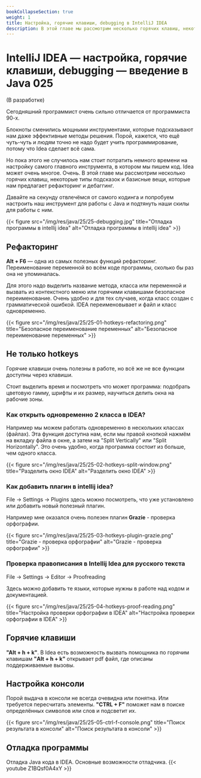 ```yaml
---
bookCollapseSection: true
weight: 1
title: Настройка, горячие клавиши, debugging в IntelliJ IDEA
description: В этой главе мы рассмотрим несколько горячих клавиш, некоторые типы подсказок и базисные вещи, которые нам предлагает рефакторинг и дебаггинг.
---
```


#  IntelliJ IDEA — настройка, горячие клавиши, debugging — введение в Java 025

(В разработке) 

Сегодняшний программист очень сильно отличается от программиста 90-х. 

Блокноты сменились мощными инструментами, которые подсказывают нам даже эффективные методы решения. Порой, кажется, что ещё чуть-чуть и людям точно не надо будет учить программирование, потому что Idea сделает всё сама. 

Но пока этого не случилось нам стоит потратить немного времени на настройку самого главного инструмента, в котором мы пишем код. Idea может очень многое. Очень. В этой главе мы рассмотрим несколько горячих клавиш, некоторые типы подсказок и базисные вещи, которые нам предлагает рефакторинг и дебаггинг.

Давайте на секунду отвлечёмся от самого кодинга и попробуем настроить наш инструмент для работы с Java и подтянуть наши скилы для работы с ним. 

{{< figure src="/img/res/java/25/25-debugging.jpg" title="Отладка программы в intellij idea" alt="Отладка программы в intellij idea" >}}

## Рефакторинг

**Alt + F6** —  одна из самых полезных функций рефакторинг. Переименование переменной во всём коде программы, сколько бы раз она не упоминалась.

Для этого надо выделить название метода, класса или переменной и вызвать из контекстного меню или горячими клавишами безопасное переименование. Очень удобно и для тех случаев, когда класс создан с грамматической ошибкой. IDEA переименовывает и файл и класс одновременно. 

{{< figure src="/img/res/java/25/25-01-hotkeys-refactoring.png" title="Безопасное переименование переменных" alt="Безопасное переименование переменных" >}}

## Не только hotkeys

Горячие клавиши очень полезны в работе, но всё же не все функции доступны через клавиши. 

Стоит выделить время и посмотреть что может программа: подобрать цветовую гамму, шрифты и их размер, научиться делить окна на рабочие зоны. 

### Как открыть одновременно 2 класса в IDEA?

Например мы можем работать одновременно в нескольких классах (файлах). Эта функция доступна нам, если мы правой кнопкой нажмём на вкладку файла в окне, а затем на "Split Vertically" или "Split Horizontally". Это очень удобно, когда программа состоит из больше, чем одного класса. 

{{< figure src="/img/res/java/25/25-02-hotkeys-split-window.png" title="Разделить окно IDEA" alt="Разделить окно IDEA" >}}

### Как добавить плагин в intellij idea?

File -> Settings -> Plugins здесь можно посмотреть, что уже установлено или добавить новый полезный плагин. 

Например мне оказался очень полезен плагин **Grazie** - проверка орфографии.

{{< figure src="/img/res/java/25/25-03-hotkeys-plugin-grazie.png" title="Grazie - проверка орфографии" alt="Grazie - проверка орфографии" >}}

### Проверка правописания в Intellij Idea для русского текста

File -> Settings -> Editor -> Proofreading 

Здесь можно добавить те языки, которые нужны в работе над кодом и документацией. 

{{< figure src="/img/res/java/25/25-04-hotkeys-proof-reading.png" title="Настройка проверки орфографии в IDEA" alt="Настройка проверки орфографии в IDEA" >}}

## Горячие клавиши

**"Alt + h + k"**. В Idea есть возможность вызвать помощника по горячим клавишам **"Alt + h + k"** открывает pdf файл, где описаны поддерживаемые вызовы. 

## Настройка консоли

Порой выдача в консоли не всегда очевидна или понятна. Или требуется пересчитать элементы. **"CTRL + F"** поможет нам в поиске определённых символов или слов и подсветит их. 

{{< figure src="/img/res/java/25/25-05-ctrl-f-console.png" title="Поиск результата в консоли" alt="Поиск результата в консоли" >}}

## Отладка программы

Отладка Java кода в IDEA. Основные возможности отладчика.
{{< youtube Z1BQsf0A4xY >}}





